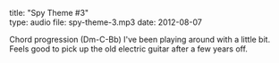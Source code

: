 title: "Spy Theme #3"  
type: audio
file: spy-theme-3.mp3
date: 2012-08-07

Chord progression (Dm-C-Bb) I've been playing around with a little bit. Feels good to pick up the old electric guitar after a few years off.
